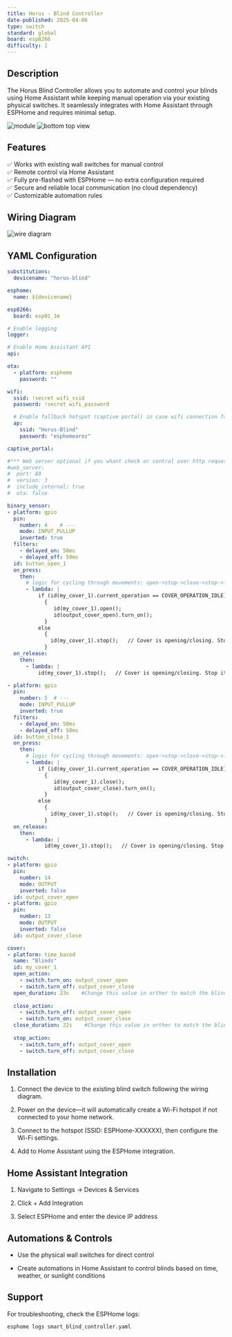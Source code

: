 ```yaml
---
title: Horus - Blind Controller
date-published: 2025-04-06
type: switch
standard: global
board: esp8266
difficulty: 1
---
```


## Description

The Horus Blind Controller allows you to automate and control your blinds using Home Assistant while keeping manual
operation via your existing physical switches. It seamlessly integrates with Home Assistant through ESPHome and requires
minimal setup.

![module](module.png "module")
![bottom top view](bottom-top-vew.png "bottom top view")

## Features

✅ Works with existing wall switches for manual control  
✅ Remote control via Home Assistant  
✅ Fully pre-flashed with ESPHome — no extra configuration required  
✅ Secure and reliable local communication (no cloud dependency)  
✅ Customizable automation rules  

## Wiring Diagram

![wire diagram](Wire-diagram.png "wire diagram")

## YAML Configuration

```yaml
substitutions:
  devicename: "horus-blind"

esphome:
  name: ${devicename}

esp8266:
  board: esp01_1m

# Enable logging
logger:

# Enable Home Assistant API
api:

ota:
  - platform: esphome
    password: ""

wifi:
  ssid: !secret wifi_ssid
  password: !secret wifi_password

  # Enable fallback hotspot (captive portal) in case wifi connection fails
  ap:
    ssid: "Horus-Blind"
    password: "esphomearez"

captive_portal:

#*** Web server optional if you whant check or control over http requests ***  
#web_server:
#  port: 80
#  version: 3
#  include_internal: true
#  ota: false

binary_sensor:
- platform: gpio
  pin:
    number: 4    # ---
    mode: INPUT_PULLUP
    inverted: true
  filters:
    - delayed_on: 50ms
    - delayed_off: 50ms
  id: button_open_1
  on_press:
    then:
      # logic for cycling through movements: open->stop->close->stop->...
      - lambda: |
          if (id(my_cover_1).current_operation == COVER_OPERATION_IDLE)  
            {
               id(my_cover_1).open();
               id(output_cover_open).turn_on();
            }
          else
            {
              id(my_cover_1).stop();   // Cover is opening/closing. Stop it
            }
  on_release:
    then:
      - lambda: |
          id(my_cover_1).stop();   // Cover is opening/closing. Stop it

- platform: gpio
  pin:
    number: 5  # ---
    mode: INPUT_PULLUP
    inverted: true
  filters:
    - delayed_on: 50ms
    - delayed_off: 50ms
  id: button_close_1
  on_press:
    then:
      # logic for cycling through movements: open->stop->close->stop->...
      - lambda: |
          if (id(my_cover_1).current_operation == COVER_OPERATION_IDLE)  
            {
               id(my_cover_1).close();
               id(output_cover_close).turn_on();
            }
          else
            {
              id(my_cover_1).stop();   // Cover is opening/closing. Stop it
            }
  on_release:
    then:
      - lambda: |
            id(my_cover_1).stop();   // Cover is opening/closing. Stop it

switch:
- platform: gpio
  pin:
    number: 14
    mode: OUTPUT
    inverted: false
  id: output_cover_open
- platform: gpio
  pin:
    number: 13
    mode: OUTPUT
    inverted: false
  id: output_cover_close

cover:
- platform: time_based
  name: "Blinds"
  id: my_cover_1
  open_action:
    - switch.turn_on: output_cover_open
    - switch.turn_off: output_cover_close
  open_duration: 23s    #Change this value in orther to match the blind open duration
  
  close_action:
    - switch.turn_off: output_cover_open
    - switch.turn_on: output_cover_close
  close_duration: 22s    #Change this value in orther to match the blind close duration
  
  stop_action:
    - switch.turn_off: output_cover_open
    - switch.turn_off: output_cover_close
```

## Installation

1. Connect the device to the existing blind switch following the wiring diagram.

2. Power on the device—it will automatically create a Wi-Fi hotspot if not connected to your home network.

3. Connect to the hotspot (SSID: ESPHome-XXXXXX), then configure the Wi-Fi settings.

4. Add to Home Assistant using the ESPHome integration.

## Home Assistant Integration

1. Navigate to Settings → Devices & Services

2. Click + Add Integration

3. Select ESPHome and enter the device IP address

## Automations & Controls

- Use the physical wall switches for direct control

- Create automations in Home Assistant to control blinds based on time, weather, or sunlight conditions

## Support

For troubleshooting, check the ESPHome logs:

```sh
esphome logs smart_blind_controller.yaml
```
